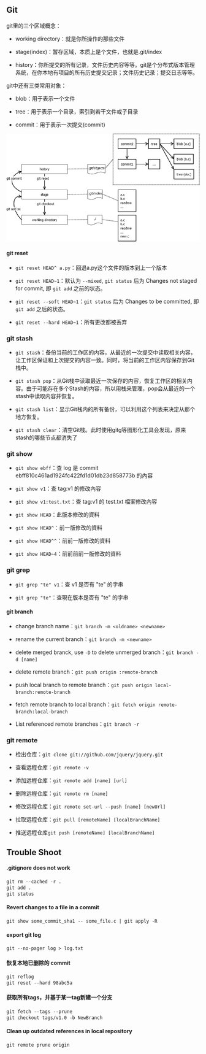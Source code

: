 ## Git

git里的三个区域概念：

* working directory：就是你所操作的那些文件

* stage(index)：暂存区域，本质上是个文件，也就是.git/index

* history：你所提交的所有记录，文件历史内容等等。git是个分布式版本管理系统，在你本地有项目的所有历史提交记录；文件历史记录；提交日志等等。

git中还有三类常用对象：

* blob：用于表示一个文件

* tree：用于表示一个目录，索引到若干文件或子目录

* commit：用于表示一次提交(commit)

![Git](images/git.png)

#### git reset

* `git reset HEAD^ a.py`：回退a.py这个文件的版本到上一个版本

* `git reset HEAD~1`：默认为 `--mixed`, `git status` 后为 Changes not staged for commit, 即 `git add` 之前的状态。

* `git reset --soft HEAD~1`：`git status` 后为 Changes to be committed, 即 `git add` 之后的状态。

* `git reset --hard HEAD~1`：所有更改都被丢弃

### git stash

* `git stash`：备份当前的工作区的内容，从最近的一次提交中读取相关内容，让工作区保证和上次提交的内容一致。同时，将当前的工作区内容保存到Git栈中。

* `git stash pop`：从Git栈中读取最近一次保存的内容，恢复工作区的相关内容。由于可能存在多个Stash的内容，所以用栈来管理，pop会从最近的一个stash中读取内容并恢复。

* `git stash list`：显示Git栈内的所有备份，可以利用这个列表来决定从那个地方恢复。

* `git stash clear`：清空Git栈。此时使用gitg等图形化工具会发现，原来stash的哪些节点都消失了

### git show

* `git show ebff`：查 log 是 commit ebff810c461ad1924fc422fd1d01db23d858773b 的內容

* `git show v1`：查 tag:v1 的修改內容

* `git show v1:test.txt`：查 tag:v1 的 test.txt 檔案修改內容

* `git show HEAD`：此版本修改的資料

* `git show HEAD^`：前一版修改的資料

* `git show HEAD^^`：前前一版修改的資料

* `git show HEAD~4`：前前前前一版修改的資料

### git grep

* `git grep "te" v1`：查 v1 是否有 "te" 的字串

* `git grep "te"`：查現在版本是否有 "te" 的字串

#### git branch

* change branch name：`git branch -m <oldname> <newname>`

* rename the current branch：`git branch -m <newname>`

* delete merged branck, use `-D` to delete unmerged branch：`git branch -d [name]`

* delete remote branch：`git push origin :remote-branch`

* push local branch to remote branch：`git push origin local-branch:remote-branch`

* fetch remote branch to local branch：`git fetch origin remote-branch:local-branch`

* List referenced remote branches：`git branch -r`

### git remote

* 检出仓库：`git clone git://github.com/jquery/jquery.git`

* 查看远程仓库：`git remote -v`

* 添加远程仓库：`git remote add [name] [url]`

* 删除远程仓库：`git remote rm [name]`

* 修改远程仓库：`git remote set-url --push [name] [newUrl]`

* 拉取远程仓库：`git pull [remoteName] [localBranchName]`

* 推送远程仓库`git push [remoteName] [localBranchName]`

## Trouble Shoot

#### .gitignore does not work

```
git rm --cached -r .
git add .
git status
```

#### Revert changes to a file in a commit

```
git show some_commit_sha1 -- some_file.c | git apply -R
```

#### export git log

```
git --no-pager log > log.txt
```

#### 恢复本地已删除的 commit

```
git reflog
git reset --hard 98abc5a
```

#### 获取所有tags，并基于某一tag新建一个分支

```
git fetch --tags --prune
git checkout tags/v1.0 -b NewBranch
```

#### Clean up outdated references in local repository

```
git remote prune origin
```
